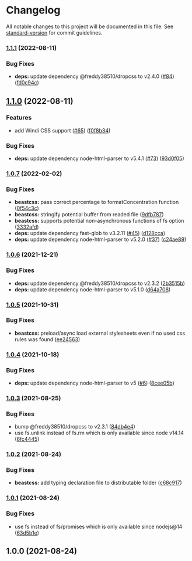 # Changelog

All notable changes to this project will be documented in this file. See [standard-version](https://github.com/conventional-changelog/standard-version) for commit guidelines.

### [1.1.1](https://github.com/freddy38510/beastcss/compare/beastcss-v1.1.0...beastcss-v1.1.1) (2022-08-11)


### Bug Fixes

* **deps:** update dependency @freddy38510/dropcss to v2.4.0 ([#84](https://github.com/freddy38510/beastcss/issues/84)) ([fd0c94c](https://github.com/freddy38510/beastcss/commit/fd0c94cbd7a82b178811d8e89a73f123df7effae))

## [1.1.0](https://github.com/freddy38510/beastcss/compare/beastcss-v1.0.7...beastcss-v1.1.0) (2022-08-11)


### Features

* add Windi CSS support ([#65](https://github.com/freddy38510/beastcss/issues/65)) ([f0f8b34](https://github.com/freddy38510/beastcss/commit/f0f8b345f483481898f7f3d98d38384f8d9135d3))


### Bug Fixes

* **deps:** update dependency node-html-parser to v5.4.1 ([#73](https://github.com/freddy38510/beastcss/issues/73)) ([93d0f05](https://github.com/freddy38510/beastcss/commit/93d0f05a31df44a7f070142f5f2b399a0da9262f))

### [1.0.7](https://github.com/freddy38510/beastcss/compare/beastcss-v1.0.6...beastcss-v1.0.7) (2022-02-02)


### Bug Fixes

* **beastcss:** pass correct percentage to formatConcentration function ([0f54c3c](https://github.com/freddy38510/beastcss/commit/0f54c3c118984c5844990382b1dae22636e629f3))
* **beastcss:** stringify potential buffer from readed file ([9dfb787](https://github.com/freddy38510/beastcss/commit/9dfb787dd61a538a38c4d9174679f32cb6af0f13))
* **beastcss:** supports potential non-asynchronous functions of fs option ([3332afd](https://github.com/freddy38510/beastcss/commit/3332afdb85ec4b30b4203581ff08fe5b30451d46))
* **deps:** update dependency fast-glob to v3.2.11 ([#45](https://github.com/freddy38510/beastcss/issues/45)) ([d128cca](https://github.com/freddy38510/beastcss/commit/d128cca3f692af54c1760f240c9281f7fa296888))
* **deps:** update dependency node-html-parser to v5.2.0 ([#37](https://github.com/freddy38510/beastcss/issues/37)) ([c24ae89](https://github.com/freddy38510/beastcss/commit/c24ae89d6df27c93cd71e8ccf6fa7b1d3d356125))

### [1.0.6](https://github.com/freddy38510/beastcss/compare/beastcss-v1.0.5...beastcss-v1.0.6) (2021-12-21)


### Bug Fixes

* **deps:** update dependency @freddy38510/dropcss to v2.3.2 ([2b3515b](https://github.com/freddy38510/beastcss/commit/2b3515b49d14c01a5bdc09b5cafb67942f550612))
* **deps:** update dependency node-html-parser to v5.1.0 ([d64a708](https://github.com/freddy38510/beastcss/commit/d64a708e5687d5ad5d87ba7050ede680387b0cdd))

### [1.0.5](https://github.com/freddy38510/beastcss/compare/beastcss-v1.0.4...beastcss-v1.0.5) (2021-10-31)


### Bug Fixes

* **beastcss:** preload/async load external stylesheets even if no used css rules was found ([ee24563](https://github.com/freddy38510/beastcss/commit/ee245635990aa3b3418739686595c0a7f132ee4b))

### [1.0.4](https://github.com/freddy38510/beastcss/compare/beastcss-v1.0.3...beastcss-v1.0.4) (2021-10-18)


### Bug Fixes

* **deps:** update dependency node-html-parser to v5 ([#6](https://github.com/freddy38510/beastcss/issues/6)) ([8cee05b](https://github.com/freddy38510/beastcss/commit/8cee05b42a99e2410eca186a6f4637e2768264fd))

### [1.0.3](https://github.com/freddy38510/beastcss/compare/beastcss-v1.0.2...beastcss-v1.0.3) (2021-08-25)


### Bug Fixes

* bump @freddy38510/dropcss to v2.3.1 ([84db4e4](https://github.com/freddy38510/beastcss/commit/84db4e4608c9bddabf1dbae27f84d0b38c29c6ae))
* use fs.unlink instead of fs.rm which is only available since node v14.14 ([6fc4445](https://github.com/freddy38510/beastcss/commit/6fc44459404b2657ec143b6e5b965e1b2fefce8d))

### [1.0.2](https://github.com/freddy38510/beastcss/compare/beastcss-v1.0.1...beastcss-v1.0.2) (2021-08-24)


### Bug Fixes

* **beastcss:** add typing declaration file to distributable folder ([c68c917](https://github.com/freddy38510/beastcss/commit/c68c9179402a2850836c2bd87d1fb107cad8027a))

### [1.0.1](https://github.com/freddy38510/beastcss/compare/beastcss-v1.0.0...beastcss-v1.0.1) (2021-08-24)


### Bug Fixes

* use fs instead of fs/promises which is only available since nodejs@14 ([63d5b1e](https://github.com/freddy38510/beastcss/commit/63d5b1e7c4383b316e0fc8761c803f3f97a4cc9f))

## 1.0.0 (2021-08-24)
